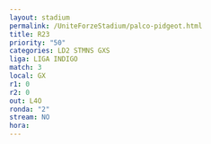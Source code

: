 ```yaml
---
layout: stadium
permalink: /UniteForzeStadium/palco-pidgeot.html
title: R23
priority: "50"
categories: LD2 STMNS GXS
liga: LIGA INDIGO
match: 3
local: GX
r1: 0
r2: 0
out: L4O
ronda: "2"
stream: NO
hora:
---
```


